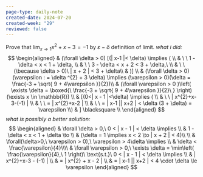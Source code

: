 ```yaml
---
page-type: daily-note
created-date: 2024-07-20
created-week: "29"
reviewed: false
---
```

Prove that $\lim_{ x \to 1 }x^{2}+x-3=-1$ by $\varepsilon-\delta$ definition of limit.
*what i did:*
$$
\begin{aligned}  & (\forall \delta > 0) [(| x-1 |< \delta) \implies ( \\
 & \ \ 1 - \delta < x < 1 + \delta, \\
 & \ \ 3 - \delta < x + 2 < 3 + \delta,\  \\
 & \ \ (\because \delta > 0)\ |  x + 2 | < 3 + \delta\\
 & )] \\
 & (\forall \delta > 0)(\varepsilon : = \delta ^{2} + 3 \delta) \implies (\varepsilon > 0)(\delta = \frac{-3 + \sqrt{ 9 + 4\varepsilon }}{2})\\
 & (\forall \varepsilon > 0 )\left( \exists \delta = \boxed{\ \frac{-3 + \sqrt{ 9 + 4\varepsilon }}{2}\ } \right)(\exists x \in \mathbb{R}) \\
 & [(0<| x - 1 |<\delta) \implies ( \\
 & \ \ | x^{2}+x-3-(-1) |  \\
 & \ \ = | x^{2}+x-2 |  \\
 & \ \ = | x-1 || x+2 | < \delta (3 + \delta) = \varepsilon  \\)
 & ] \blacksquare \\
\end{aligned}
$$
*what is possibly a better solution:*
$$
\begin{aligned}
 & \forall \delta > 0,\ 0 < | x - 1 | < \delta \implies \\
 & 1 - \delta < x < 1 + \delta \to \\
 & (\delta = 1 \implies x < 2 \to |  x + 2 | < 4)\\ \\
 & \forall(\delta>0,\ \varepsilon > 0),\ \varepsilon > 4\delta \implies  \\
 & \delta < \frac{\varepsilon}{4}\\\\
 & \forall \varepsilon > 0,\ \exists \delta = \min\left( \frac{\varepsilon}{4},\ 1 \right)\ \text{s.t.}\ 0 < | x - 1 | < \delta \implies  \\
 & | x^{2}+x-3 - (-1) | \\
 & = | x^{2} + x - 2 | \\
 & = | x-1 || x+2 | < 4 \cdot \delta \le \varepsilon
\end{aligned}
$$